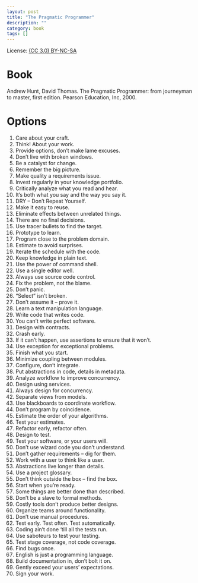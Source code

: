 ```yaml
---
layout: post
title: "The Pragmatic Programmer"
description: ""
category: book
tags: []
---
```


License: [(CC 3.0) BY-NC-SA](http://creativecommons.org/licenses/by-nc-sa/3.0/)

# Book
Andrew Hunt, David Thomas. The Pragmatic Programmer: from journeyman to master, first edition. Pearson Education, Inc, 2000.

# Options
1.  Care about your craft.
2.  Think! About your work.
3.  Provide options, don’t make lame excuses.
4.  Don’t live with broken windows.
5.  Be a catalyst for change.
6.  Remember the big picture.
7.  Make quality a requirements issue.
8.  Invest regularly in your knowledge portfolio.
9.  Critically analyze what you read and hear.
10. It’s both what you say and the way you say it.
11. DRY – Don’t Repeat Yourself.
12. Make it easy to reuse.
13. Eliminate effects between unrelated things.
14. There are no final decisions.
15. Use tracer bullets to find the target.
16. Prototype to learn.
17. Program close to the problem domain.
18. Estimate to avoid surprises.
19. Iterate the schedule with the code.
20. Keep knowledge in plain text.
21. Use the power of command shell.
22. Use a single editor well.
23. Always use source code control.
24. Fix the problem, not the blame.
25. Don’t panic.
26. “Select” isn’t broken.
27. Don’t assume it – prove it.
28. Learn a text manipulation language.
29. Write code that writes code.
30. You can’t write perfect software.
31. Design with contracts.
32. Crash early.
33. If it can’t happen, use assertions to ensure that it won’t.
34. Use exception for exceptional problems.
35. Finish what you start.
36. Minimize coupling between modules.
37. Configure, don’t integrate.
38. Put abstractions in code, details in metadata.
39. Analyze workflow to improve concurrency.
40. Design using services.
41. Always design for concurrency.
42. Separate views from models.
43. Use blackboards to coordinate workflow.
44. Don’t program by coincidence.
45. Estimate the order of your algorithms.
46. Test your estimates.
47. Refactor early, refactor often.
48. Design to test.
49. Test your software, or your users will.
50. Don’t use wizard code you don’t understand.
51. Don’t gather requirements – dig for them.
52. Work with a user to think like a user.
53. Abstractions live longer than details.
54. Use a project glossary.
55. Don’t think outside the box – find the box.
56. Start when you’re ready.
57. Some things are better done than described.
58. Don’t be a slave to formal methods.
59. Costly tools don’t produce better designs.
60. Organize teams around functionality.
61. Don’t use manual procedures.
62. Test early. Test often. Test automatically.
63. Coding ain’t done ‘till all the tests run.
64. Use saboteurs to test your testing.
65. Test stage coverage, not code coverage.
66. Find bugs once.
67. English is just a programming language.
68. Build documentation in, don’t bolt it on.
69. Gently exceed your users’ expectations.
70. Sign your work.
